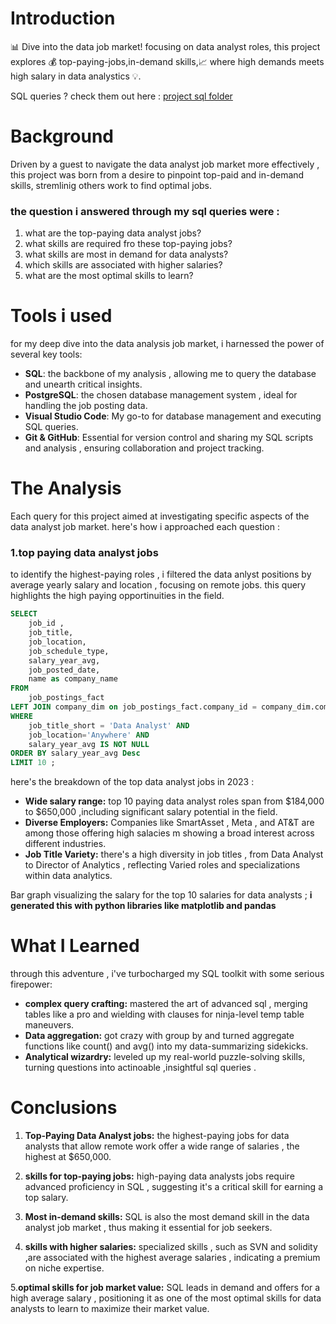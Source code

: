# Introduction

📊 Dive into the data job market! focusing on data analyst roles, this project explores
💰 top-paying-jobs,in-demand skills,📈 where high demands meets high salary in data analystics 💡.

SQL queries ? check them out here : [project sql folder](/project_sql/)

# Background

Driven by a guest to navigate the data analyst job market more effectively , this project was born from a desire to pinpoint top-paid and in-demand skills, stremlinig others work to find optimal jobs.

### the question i answered through my sql queries were :

1. what are the top-paying data analyst jobs?
2. what skills are required fro these top-paying jobs?
3. what skills are most in demand for data analysts?
4. which skills are associated with higher salaries?
5. what are the most optimal skills to learn?

# Tools i used

for my deep dive into the data analysis job market, i harnessed the power of several key tools:

- **SQL**: the backbone of my analysis , allowing me to query the database and unearth critical insights.
- **PostgreSQL**: the chosen database management system , ideal for handling the job posting data.
- **Visual Studio Code**: My go-to for database management and executing SQL queries.
- **Git & GitHub**: Essential for version control and sharing my SQL scripts and analysis , ensuring collaboration and project tracking.

# The Analysis

Each query for this project aimed at investigating specific aspects of the data analyst job market.
here's how i approached each question :

### 1.top paying data analyst jobs

to identify the highest-paying roles , i filtered the data anlyst positions by average yearly salary and location , focusing on remote jobs. this query highlights the high paying opportinuities in the field.

```sql
SELECT
    job_id ,
    job_title,
    job_location,
    job_schedule_type,
    salary_year_avg,
    job_posted_date,
    name as company_name
FROM
    job_postings_fact
LEFT JOIN company_dim on job_postings_fact.company_id = company_dim.company_id
WHERE
    job_title_short = 'Data Analyst' AND
    job_location='Anywhere' AND
    salary_year_avg IS NOT NULL
ORDER BY salary_year_avg Desc
LIMIT 10 ;
```

here's the breakdown of the top data analyst jobs in 2023 :

- **Wide salary range:** top 10 paying data analyst roles span from $184,000 to $650,000 ,including significant salary potential in the field.
- **Diverse Employers:** Companies like SmartAsset , Meta , and AT&T are among those offering high salacies m showing a broad interest across different industries.
- **Job Title Variety:** there's a high diversity in job titles , from Data Analyst to Director of Analytics , reflecting Varied roles and specializations within data analytics.

Bar graph visualizing the salary for the top 10 salaries for data analysts ; **i generated this with python libraries like matplotlib and pandas**

# What I Learned

through this adventure , i've turbocharged my SQL toolkit with some serious firepower:

- **complex query crafting:** mastered the art of advanced sql , merging tables like a pro and wielding with clauses for ninja-level temp table maneuvers.
- **Data aggregation:** got crazy with group by and turned aggregate functions like count()
  and avg() into my data-summarizing sidekicks.
- **Analytical wizardry:** leveled up my real-world puzzle-solving skills, turning questions into actinoable ,insightful sql queries .

# Conclusions

1. **Top-Paying Data Analyst jobs:**
   the highest-paying jobs for data analysts that allow remote work offer a wide range of salaries , the highest at $650,000.

2. **skills for top-paying jobs:** high-paying data analysts jobs require advanced proficiency in SQL , suggesting it's a critical skill for earning a top salary.

3. **Most in-demand skills:** SQL is also the most demand skill in the data analyst job market , thus making it essential for job seekers.

4. **skills with higher salaries:** specialized skills , such as SVN and solidity ,are associated with the highest average salaries , indicating a premium on niche expertise.

5.**optimal skills for job market value:** SQL leads in demand and offers for a high average salary , positioning it as one of the most optimal skills for data analysts to learn to maximize their market value.
